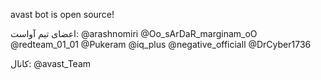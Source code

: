 avast bot is open source!

اعضای تیم آواست:
@arashnomiri
@Oo_sArDaR_marginam_oO
@redteam_01_01
@Pukeram
@iq_plus
@negative_officiall
@DrCyber1736

کانال:
@avast_Team

